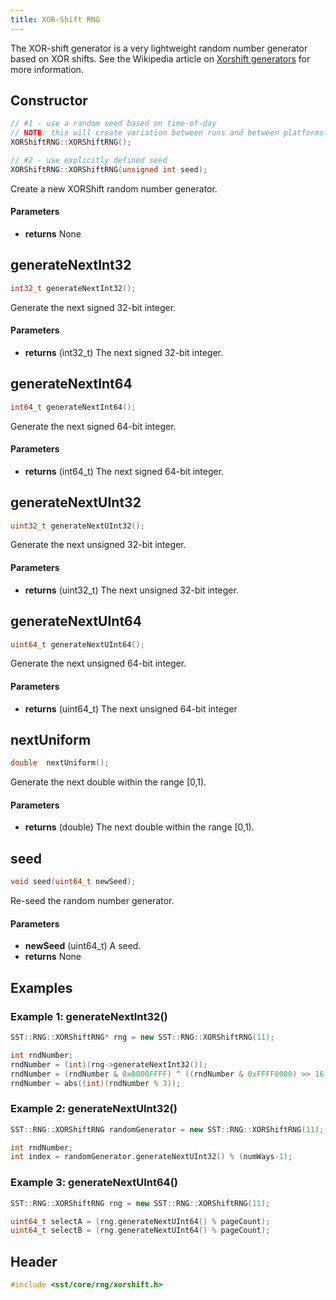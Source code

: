 ```yaml
---
title: XOR-Shift RNG
---
```


The XOR-shift generator is a very lightweight random number generator based on XOR shifts. See the Wikipedia article on [Xorshift generators](http://en.wikipedia.org/wiki/Xorshift) for more information. 

## Constructor
```cpp
// #1 - use a random seed based on time-of-day
// NOTE: this will create variation between runs and between platforms.
XORShiftRNG::XORShiftRNG();

// #2 - use explicitly defined seed
XORShiftRNG::XORShiftRNG(unsigned int seed);
```
Create a new XORShift random number generator.

#### Parameters
* **returns** None

## generateNextInt32
```cpp
int32_t generateNextInt32();
```
Generate the next signed 32-bit integer.

#### Parameters
* **returns** (int32_t) The next signed 32-bit integer.


## generateNextInt64
```cpp
int64_t generateNextInt64();
```
Generate the next signed 64-bit integer.

#### Parameters
* **returns** (int64_t) The next signed 64-bit integer.

## generateNextUInt32
```cpp
uint32_t generateNextUInt32();
```
Generate the next unsigned 32-bit integer.

#### Parameters
* **returns** (uint32_t) The next unsigned 32-bit integer.

## generateNextUInt64
```cpp
uint64_t generateNextUInt64();
```
Generate the next unsigned 64-bit integer.

#### Parameters
* **returns** (uint64_t) The next unsigned 64-bit integer

## nextUniform
```cpp
double  nextUniform();
```
Generate the next double within the range [0,1).

#### Parameters
* **returns** (double) The next double within the range [0,1).

## seed
```cpp
void seed(uint64_t newSeed);
```
Re-seed the random number generator.

#### Parameters
* **newSeed** (uint64_t) A seed.
* **returns** None

## Examples

### Example 1: generateNextInt32()
```cpp
SST::RNG::XORShiftRNG* rng = new SST::RNG::XORShiftRNG(11);

int rndNumber;
rndNumber = (int)(rng->generateNextInt32());
rndNumber = (rndNumber & 0x0000FFFF) ^ ((rndNumber & 0xFFFF0000) >> 16);
rndNumber = abs((int)(rndNumber % 3));

```

### Example 2: generateNextUInt32()
```cpp
SST::RNG::XORShiftRNG randomGenerator = new SST::RNG::XORShiftRNG(11);

int rndNumber;
int index = randomGenerator.generateNextUInt32() % (numWays-1);
```

### Example 3: generateNextUInt64()
```cpp
SST::RNG::XORShiftRNG rng = new SST::RNG::XORShiftRNG(11);

uint64_t selectA = (rng.generateNextUInt64() % pageCount);
uint64_t selectB = (rng.generateNextUInt64() % pageCount);
```

## Header
```cpp
#include <sst/core/rng/xorshift.h>
```